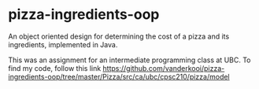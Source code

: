 # pizza-ingredients-oop
An object oriented design for determining the cost of a pizza and its ingredients, implemented in Java.

This was an assignment for an intermediate programming class at UBC. To find my code, follow this link 
https://github.com/vanderkooi/pizza-ingredients-oop/tree/master/Pizza/src/ca/ubc/cpsc210/pizza/model
